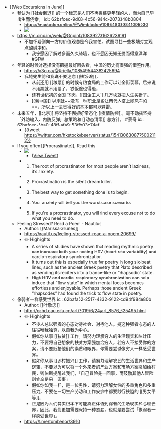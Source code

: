 - [[Web Excursions in June]]
	- 我认为 [[社会倒退]] 的一个标志是人们不再羡慕更年轻的人，而为自己早出生而侥幸。
	  id:: 62bafcec-9d08-4c56-984c-2073348b0804
		- https://mastodon.online/@Wimbledon/108548389841095930
		- ![](https://dsc.cloud/0435ce/1656378338.jpg)
	- https://m.cmx.im/web/@Gnpink/108392731626239191
		- 不加怀疑倒向一方的价值观总是令我害怕，试图寻找一些极端对立观点酸碱中和。
			- 我宁愿因了解过多而久久骑墙，也不愿因无知无畏而得意洋洋 #GFW
	- 年轻的时候对选择没有把握最好回头看，中国的历史有很强的借鉴作用。
		- https://o3o.ca/@Uriella/108549544382425694
		- 我姥姥生前和我说不要迷恋 [[铁饭碗]]，
			- 从前还用 [[粮票]] 的时候有粮食局的工作可以让全街羡慕，后来说不用票就不用票了，铁饭碗也得砸，
			- 还有世纪初的全国 [下岗]([[国企下岗]])，[[国企工人]] 几万块就把人生买断了。
			- [[新中国]] 以来就==没有一种职业是能让两代人搭上顺风车的==，所以上一辈觉得好的基本都可以避雷。
	- 未来五年，[[北京]] 将坚持不懈抓好常态化 [[疫情防控]]。毫不动摇坚持「外防输入、内防反弹」总策略和 [[动态清零]] 总方针。 #蔡奇
	  id:: 62bafcec-5ba0-48ff-afa9-53ffb03c74ef
		- {{tweet https://twitter.com/hkstockobserver/status/1541306308775002112}}
	- If you often [[Procrastinate]], Read this
		- ![](https://pbs.twimg.com/media/FWP9dInXEAAtW3r.png)
			- ([View Tweet](https://twitter.com/PsyPapers/status/1541354177498157058))
		- 1. The root of procrastination for most people aren’t laziness, it’s anxiety.
		- 2. Procrastination is the silent dream killer.
		- 3. The best way to get something done is to begin.
		- 4. Your anxiety will tell you the worst case scenario.
		- 5. If you're a procrastinator, you will find every excuse not to do what you need to do.
	- Feeling Stressed? Read a Poem - Nautilus
		- Author: [[Marissa Grunes]]
		- https://nautil.us/feeling-stressed-read-a-poem-20699/
		- ✏️ Highlights
			- A series of studies have shown that reading rhythmic poetry can increase both your resting HRV (heart rate variability) and cardio-respiratory synchronization.
			- It turns out this is especially true for poetry in long six-beat lines, such as the ancient Greek poetry that Plato described as sending its reciters into a trance-like or “rhapsodic” state.
			- High HRV and cardio-respiratory synchronization can help induce that “flow state” in which mental focus becomes effortless and enjoyable. Perhaps those ancient Greek “rhapsodes” had found the trick to flow state in poetry.
	- 像弱者一样感受世界
	  id:: 62bafa52-2517-4832-9122-cd94f984e80b
		- Author: [[叶敬忠]]
		- http://cohd.cau.edu.cn/art/2019/6/24/art_8576_625495.html
		- ✏️ Highlights
			- 不少人总以强者的心态对待社会、对待他人。持这种强者心态的人往往唯我独尊，以自我为中心。
			- 假如你从事 [[扶贫]] 工作，请努力理解穷人的生活现实和生计压力，不要将自己想象的扶贫方案强加给穷人，若穷人不接受你的方案，请不要贬损他们的素质和眼界，你需要尝试像穷人一样感受世界。
			- 假如你从事 [[乡村振兴]] 工作，请努力理解农民的生活世界和生产逻辑，不要以为可以将一个外来者的产业方案和市场方案强加给村民，钱伯斯提醒过我们，「自己冒险是一回事，而鼓励其他人冒险则完全是另一回事」
			- 假如你如我一样，是一位男性，请努力理解女性的多重角色和多重压力，不要在一切生产劳动和工作安排中都要践行狭隘的 [[男女平等]]。
			- 正是因为人们其实根本不可能真正体悟到弱者的生活现实和心理世界，因此，我们更加需要保持一种态度，也就是要尝试「像弱者一样感受世界」。
		- https://t.me/tombenor/3910